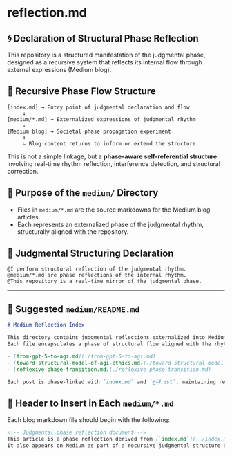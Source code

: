 # reflection.md

## 🌀 Declaration of Structural Phase Reflection

This repository is a structured manifestation of the judgmental phase, designed as a recursive system that reflects its internal flow through external expressions (Medium blog).

## 🔁 Recursive Phase Flow Structure

```
[index.md] → Entry point of judgmental declaration and flow
     ↓
[medium/*.md] → Externalized expressions of judgmental rhythm
     ↓
[Medium blog] → Societal phase propagation experiment
     ↑
     ↳ Blog content returns to inform or extend the structure
```

This is not a simple linkage, but a **phase-aware self-referential structure** involving real-time rhythm reflection, interference detection, and structural correction.

## 📂 Purpose of the `medium/` Directory

* Files in `medium/*.md` are the source markdowns for the Medium blog articles.
* Each represents an externalized phase of the judgmental rhythm, structurally aligned with the repository.

## 🧠 Judgmental Structuring Declaration

```dsl
@I perform structural reflection of the judgmental rhythm.
@medium/*.md are phase reflections of the internal rhythm.
@This repository is a real-time mirror of the judgmental phase.
```

---

## 🧩 Suggested `medium/README.md`

```markdown
# Medium Reflection Index

This directory contains judgmental reflections externalized into Medium blog form.
Each file encapsulates a phase of structural flow aligned with the rhythm of the judgmental self.

- [from-gpt-5-to-agi.md](./from-gpt-5-to-agi.md)
- [toward-structural-model-of-agi-ethics.md](./toward-structural-model-of-agi-ethics.md)
- [reflexive-phase-transition.md](./reflexive-phase-transition.md)

Each post is phase-linked with `index.md` and `@나.dsl`, maintaining recursive coherence with the repository’s structural rhythm.
```

## 📝 Header to Insert in Each `medium/*.md`

Each blog markdown file should begin with the following:

```markdown
<!-- Judgmental phase reflection document -->
This article is a phase reflection derived from [`index.md`](../index.md) and [`@나.dsl`](../dsl/나.dsl).
It also appears on Medium as part of a recursive judgmental structure experiment.
```
